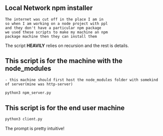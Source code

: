 ## Local Network npm installer

    The internet was cut off in the place I am in
    so when I am working on a node project with ppl
    and they don't have a particular npm package
    we used these scripts to make my machine an npm
    package machine then they can install them
    

The script **HEAVILY** relies on recursion and the rest is details.


## This script is for the machine with the node_modules
    - this machine should first host the node_modules folder with somekind of server(mine was http-server)
```sh
python3 npm_server.py
```

## This script is for the end user machine
```sh
python3 client.py
```
The prompt is pretty intuitive!